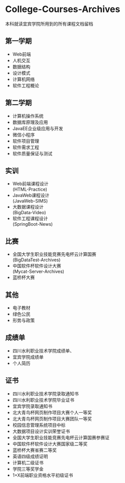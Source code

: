 # College-Courses-Archives
本科就读宜宾学院所用到的所有课程文档留档

## 第一学期
* Web前端
* 人机交互
* 数据结构
* 设计模式
* 计算机网络
* 软件工程概论

## 第二学期
* 计算机操作系统
* 数据库原理及应用
* JavaEE企业级应用与开发
* 微信小程序
* 软件项目管理
* 软件需求工程
* 软件质量保证与测试

## 实训
* Web前端课程设计
<br>(HTML-Practice)
* JavaWeb课程设计
<br>(JavaWeb-SIMS)
* 大数据课程设计
<br>(BigData-Video)
* 软件工程课程设计
<br>(SpringBoot-News)

## 比赛
* 全国大学生职业技能竞赛先电杯云计算国赛
<br>(BigDataTest-Archives)
* 中国软件杯软件设计大赛
<br>(Mycat-Server-Archives)
* 蓝桥杯大赛

## 其他
* 电子教材
* 绿色公民
* 形势与政策

## 成绩单
* 四川水利职业技术学院成绩单、
* 宜宾学院成绩单
* 个人简历

## 证书
* 四川水利职业技术学院录取通知书
* 四川水利职业技术学院毕业证书
* 宜宾学院录取通知书
* 北大青鸟杯网页制作项目大赛个人一等奖
* 北大青鸟杯网页制作项目大赛团队一等奖
* 校园信息管理系统项目中标
* 大数据项目设计实训荣誉证书
* 全国大学生职业技能竞赛先电杯云计算国赛参赛证
* 中国软件杯软件设计大赛国家级二等奖
* 蓝桥杯大赛省赛二等奖
* 英语四级成绩证明
* 计算机二级证书
* 学院三等奖学金
* 1+X前端职业资格水平初级证书